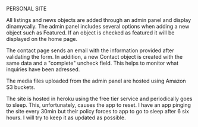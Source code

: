 PERSONAL SITE


All listings and news objects are added through an admin panel and display dinamycally.
The admin panel includes several options when adding a new object such as Featured. 
If an object is checked as featured it will be displayed on the home page.

The contact page sends an email with the information provided after validating the form.
In addition, a new Contact object is created with the same data and a "complete" uncheck field. This
helps to monitor what inquiries have been adressed.

The media files uploaded from the admin panel are hosted using Amazon S3 buckets.

The site is hosted in heroku using the free tier service and periodically goes to sleep.
This, unfortunately, causes the app to reset. I have an app pinging the site every 30min
but their policy forces to app to go to sleep after 6 six hours. I will try to keep it as
updated as possible.
